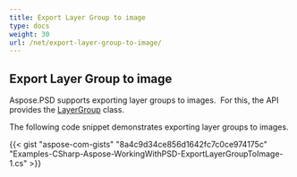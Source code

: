 ```yaml
---
title: Export Layer Group to image
type: docs
weight: 30
url: /net/export-layer-group-to-image/
---
```


## **Export Layer Group to image**
Aspose.PSD supports exporting layer groups to images.  For this, the API provides the [LayerGroup](https://apireference.aspose.com/net/psd/aspose.psd.fileformats.psd.layers/layergroup) class.

The following code snippet demonstrates exporting layer groups to images.

{{< gist "aspose-com-gists" "8a4c9d34ce856d1642fc7c0ce974175c" "Examples-CSharp-Aspose-WorkingWithPSD-ExportLayerGroupToImage-1.cs" >}}
